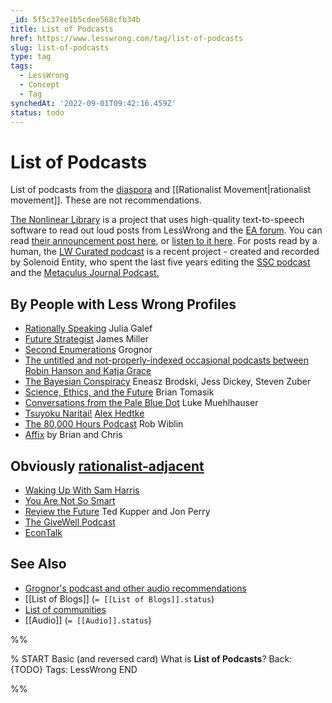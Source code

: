 ```yaml
---
_id: 5f5c37ee1b5cdee568cfb34b
title: List of Podcasts
href: https://www.lesswrong.com/tag/list-of-podcasts
slug: list-of-podcasts
type: tag
tags:
  - LessWrong
  - Concept
  - Tag
synchedAt: '2022-09-01T09:42:16.459Z'
status: todo
---
```


# List of Podcasts

List of podcasts from the [diaspora](https://wiki.lesswrong.com/wiki/diaspora) and [[Rationalist Movement|rationalist movement]]. These are not recommendations.

[The Nonlinear Library](https://open.spotify.com/show/3EcTioycPRcxwHv00IQEoF?si=9n2X-8uuT3OmowFDvoU8ZA) is a project that uses high-quality text-to-speech software to read out loud posts from LessWrong and the [EA forum](https://forum.effectivealtruism.org/). You can read [their announcement post here](https://www.lesswrong.com/posts/mZy5tEBonDh8LqH73/listen-to-top-lesswrong-posts-with-the-nonlinear-library), or [listen to it here](https://open.spotify.com/episode/3dH2asiymCqLEXiWL94AFC?si=75017afd040f45f3). For posts read by a human, the [LW Curated podcast](https://www.lesswrong.com/posts/kDjKF2yFhFEWe4hgC/announcing-the-lesswrong-curated-podcast) is a recent project - created and recorded by Solenoid Entity, who spent the last five years editing the [SSC podcast](https://linktr.ee/sscpodcast) and the [Metaculus Journal Podcast.](https://www.metaculus.com/questions/11102/introducing-the-metaculus-journal-podcast/)

## By People with Less Wrong Profiles

- [Rationally Speaking](http://rationallyspeakingpodcast.org/) Julia Galef
- [Future Strategist](https://soundcloud.com/user-519115521) James Miller
- [Second Enumerations](http://secondenumerations.blogspot.com/) Grognor
- [The untitled and not-properly-indexed occasional podcasts between Robin Hanson and Katja Grace](http://www.overcomingbias.com/2016/07/grace-hanson-podcasts-4.html)
- [The Bayesian Conspiracy](http://www.thebayesianconspiracy.com/) Eneasz Brodski, Jess Dickey, Steven Zuber
- [Science, Ethics, and the Future](https://player.fm/series/science-ethics-and-the-future-107556) Brian Tomasik
- [Conversations from the Pale Blue Dot](http://commonsenseatheism.com/?p=1911) Luke Muehlhauser
- [Tsuyoku Naritai!](https://www.youtube.com/watch?v=JmRr7Op6sfQ&feature=youtu.be) [Alex Hedtke](https://www.lesswrong.com/users/senarin)
- [The 80,000 Hours Podcast](https://80000hours.org/podcast/) Rob Wiblin
- [Affix](https://www.affix.live/) [](www.affix.live) by Brian and Chris

## Obviously [rationalist-adjacent](https://wiki.lesswrong.com/wiki/rationalist-adjacent)

- [Waking Up With Sam Harris](https://www.samharris.org/podcast)
- [You Are Not So Smart](https://youarenotsosmart.com/podcast/)
- [Review the Future](http://reviewthefuture.com/) Ted Kupper and Jon Perry
- [The GiveWell Podcast](http://blog.givewell.org/2016/05/23/trying-new-format-givewell-podcast/)
- [EconTalk](http://www.econtalk.org/)

## See Also

- [Grognor's podcast and other audio recommendations](http://grognor.stacky.net/index.php?title=Audio_Content)
- [[List of Blogs]] (`= [[List of Blogs]].status`)
- [List of communities](https://wiki.lesswrong.com/wiki/List_of_communities)
- [[Audio]] (`= [[Audio]].status`)


%%

% START
Basic (and reversed card)
What is **List of Podcasts**?
Back: {TODO}
Tags: LessWrong
END

%%
	
